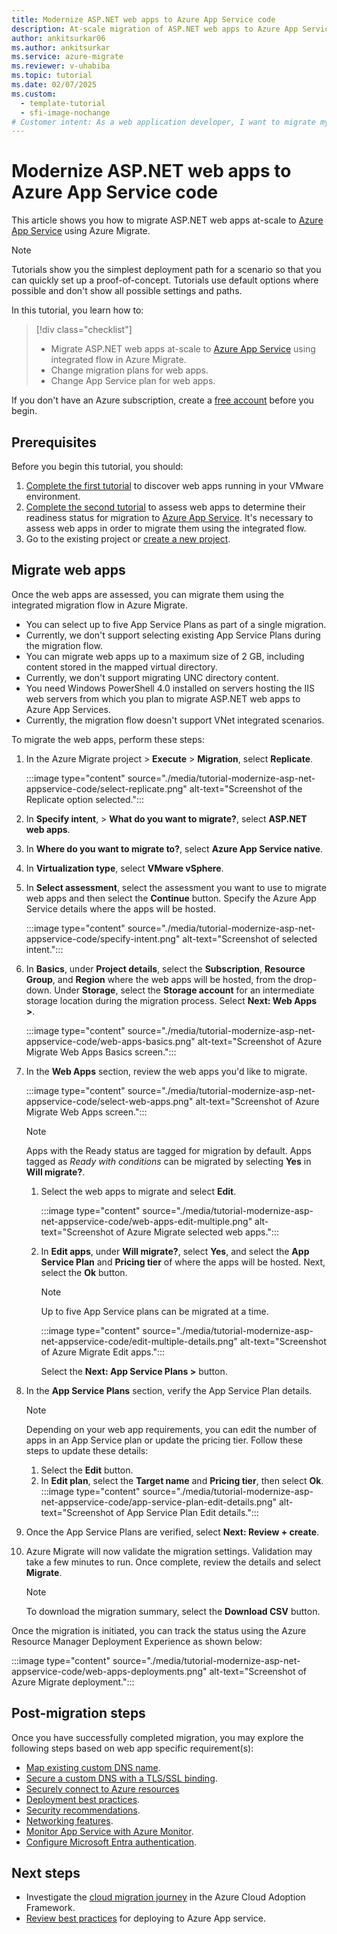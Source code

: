 ```yaml
---
title: Modernize ASP.NET web apps to Azure App Service code
description: At-scale migration of ASP.NET web apps to Azure App Service using Azure Migrate
author: ankitsurkar06
ms.author: ankitsurkar
ms.service: azure-migrate
ms.reviewer: v-uhabiba
ms.topic: tutorial
ms.date: 02/07/2025
ms.custom:
  - template-tutorial
  - sfi-image-nochange
# Customer intent: As a web application developer, I want to migrate my ASP.NET web apps to a cloud-based platform, so that I can leverage managed services for better scalability and maintenance.
---
```


# Modernize ASP.NET web apps to Azure App Service code

This article shows you how to migrate ASP.NET web apps at-scale to [Azure App Service](https://azure.microsoft.com/services/app-service/) using Azure Migrate.

> [!NOTE]
> Tutorials show you the simplest deployment path for a scenario so that you can quickly set up a proof-of-concept. Tutorials use default options where possible and don't show all possible settings and paths.

In this tutorial, you learn how to:

> [!div class="checklist"]
> * Migrate ASP.NET web apps at-scale to [Azure App Service](https://azure.microsoft.com/services/app-service/) using integrated flow in Azure Migrate.
> * Change migration plans for web apps.
> * Change App Service plan for web apps.

If you don't have an Azure subscription, create a [free account](https://azure.microsoft.com/pricing/free-trial/) before you begin.

## Prerequisites

Before you begin this tutorial, you should:

1. [Complete the first tutorial](./tutorial-discover-vmware.md) to discover web apps running in your VMware environment.
2. [Complete the second tutorial](./tutorial-assess-webapps.md) to assess web apps to determine their readiness status for migration to [Azure App Service](https://azure.microsoft.com/services/app-service/). It's necessary to assess web apps in order to migrate them using the integrated flow.
3. Go to the existing project or [create a new project](./create-manage-projects.md).

## Migrate web apps

Once the web apps are assessed, you can migrate them using the integrated migration flow in Azure Migrate.

  - You can select up to five App Service Plans as part of a single migration.  
  - Currently, we don't support selecting existing App Service Plans during the migration flow. 
 - You can migrate web apps up to a maximum size of 2 GB, including content stored in the mapped virtual directory.
 - Currently, we don't support migrating UNC directory content.
 - You need Windows PowerShell 4.0 installed on servers hosting the IIS web servers from which you plan to migrate ASP.NET web apps to Azure App Services. 
  - Currently, the migration flow doesn't support VNet integrated scenarios.

To migrate the web apps, perform these steps:
1. In the Azure Migrate project > **Execute** > **Migration**, select **Replicate**.

    :::image type="content" source="./media/tutorial-modernize-asp-net-appservice-code/select-replicate.png" alt-text="Screenshot of the Replicate option selected.":::

1. In **Specify intent**, > **What do you want to migrate?**, select **ASP.NET web apps**.
1. In **Where do you want to migrate to?**, select **Azure App Service native**.
1. In **Virtualization type**, select **VMware vSphere**.
1. In **Select assessment**, select the assessment you want to use to migrate web apps and then select the **Continue** button. Specify the Azure App Service details where the apps will be hosted.

   :::image type="content" source="./media/tutorial-modernize-asp-net-appservice-code/specify-intent.png" alt-text="Screenshot of selected intent."::: 

1. In **Basics**, under **Project details**, select the **Subscription**, **Resource Group**, and **Region** where the web apps will be hosted, from the drop-down. Under **Storage**, select the **Storage account** for an intermediate storage location during the migration process. Select **Next: Web Apps >**.

   :::image type="content" source="./media/tutorial-modernize-asp-net-appservice-code/web-apps-basics.png" alt-text="Screenshot of Azure Migrate Web Apps Basics screen.":::

1. In the **Web Apps** section, review the web apps you'd like to migrate.

   :::image type="content" source="./media/tutorial-modernize-asp-net-appservice-code/select-web-apps.png" alt-text="Screenshot of Azure Migrate Web Apps screen.":::

   > [!NOTE]
   > Apps with the Ready status are tagged for migration by default. Apps tagged as *Ready with conditions* can be migrated by selecting **Yes** in **Will migrate?**.

   1. Select the web apps to migrate and select **Edit**.

      :::image type="content" source="./media/tutorial-modernize-asp-net-appservice-code/web-apps-edit-multiple.png" alt-text="Screenshot of Azure Migrate selected web apps.":::

   1. In **Edit apps**, under **Will migrate?**, select **Yes**, and select the **App Service Plan** and **Pricing tier** of where the apps will be hosted. Next, select the **Ok** button.

      > [!NOTE]
      > Up to five App Service plans can be migrated at a time.

      :::image type="content" source="./media/tutorial-modernize-asp-net-appservice-code/edit-multiple-details.png" alt-text="Screenshot of Azure Migrate Edit apps.":::

      Select the **Next: App Service Plans >** button.
1. In the **App Service Plans** section, verify the App Service Plan details.

     > [!NOTE]
     > Depending on your web app requirements, you can edit the number of apps in an App Service plan or update the pricing tier. Follow these steps to update these details:
     > 1. Select the **Edit** button.
     > 1. In **Edit plan**, select the **Target name** and **Pricing tier**, then select **Ok**.
     >    :::image type="content" source="./media/tutorial-modernize-asp-net-appservice-code/app-service-plan-edit-details.png" alt-text="Screenshot of App Service Plan Edit details.":::

1. Once the App Service Plans are verified, select **Next: Review + create**.
1. Azure Migrate will now validate the migration settings. Validation may take a few minutes to run. Once complete, review the details and select **Migrate**. 

    > [!NOTE]
    > To download the migration summary, select the **Download CSV** button.

Once the migration is initiated, you can track the status using the Azure Resource Manager Deployment Experience as shown below:

   :::image type="content" source="./media/tutorial-modernize-asp-net-appservice-code/web-apps-deployments.png" alt-text="Screenshot of Azure Migrate deployment.":::

## Post-migration steps

Once you have successfully completed migration, you may explore the following steps based on web app specific requirement(s): 

- [Map existing custom DNS name](../app-service/app-service-web-tutorial-custom-domain.md).
- [Secure a custom DNS with a TLS/SSL binding](../app-service/configure-ssl-bindings.md).
- [Securely connect to Azure resources](../app-service/tutorial-connect-overview.md)
- [Deployment best practices](../app-service/deploy-best-practices.md).
- [Security recommendations](../app-service/security-recommendations.md).
- [Networking features](../app-service/networking-features.md).
- [Monitor App Service with Azure Monitor](../app-service/monitor-app-service.md).
- [Configure Microsoft Entra authentication](../app-service/configure-authentication-provider-aad.md).


## Next steps

- Investigate the [cloud migration journey](/azure/architecture/cloud-adoption/getting-started/migrate) in the Azure Cloud Adoption Framework.
- [Review best practices](../app-service/deploy-best-practices.md) for deploying to Azure App service.
